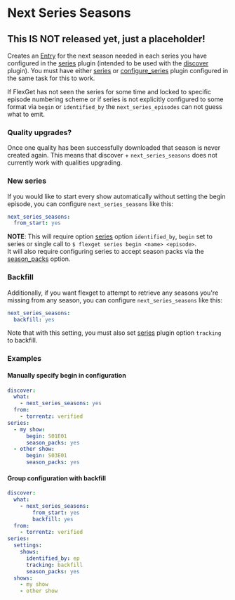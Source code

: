 # Next Series Seasons

## This IS NOT released yet, just a placeholder!
Creates an [Entry](/Entry) for the next season needed in each series you have configured in the [series](/Plugins/series) plugin (intended to be used with the [discover](/Plugins/discover) plugin). You must have either [series](/Plugins/series) or [configure_series](/Plugins/configure_series) plugin configured in the same task for this to work. 

If FlexGet has not seen the series for some time and locked to specific episode numbering scheme or if series is not explicitly configured to some format via `begin` or `identified_by` the `next_series_episodes` can not guess what to emit.

### Quality upgrades?
Once one quality has been successfully downloaded that season is never created again. This means that discover + `next_series_seasons` does not currently work with qualities upgrading.

### New series

If you would like to start every show automatically without setting the begin episode, you can configure `next_series_seasons` like this:

```yaml
next_series_seasons:
  from_start: yes
```
**NOTE**: This will require option [series](/Plugins/series) option `identified_by`, `begin` set to series or single call to `$ flexget series begin <name> <episode>`.  
It will also require configuring series to accept season packs via the [season_packs](/Plugins/series/season_packs) option.

### Backfill

Additionally, if you want flexget to attempt to retrieve any seasons you're missing from any season, you can configure `next_series_seasons` like this:

```yaml
next_series_seasons:
  backfill: yes
```

Note that with this setting, you must also set [series](/Plugins/series) plugin option `tracking` to backfill.

### Examples

#### Manually specify begin in configuration

```yaml
discover:
  what:
    - next_series_seasons: yes
  from:
    - torrentz: verified
series:
  - my show:
      begin: S01E01
      season_packs: yes
  - other show:
      begin: S03E01
      season_packs: yes
```

#### Group configuration with backfill

```yaml
discover:
  what:
    - next_series_seasons:
        from_start: yes
        backfill: yes
  from:
    - torrentz: verified
series:
  settings:
    shows:
      identified_by: ep
      tracking: backfill
      season_packs: yes
  shows:
    - my show
    - other show
```
